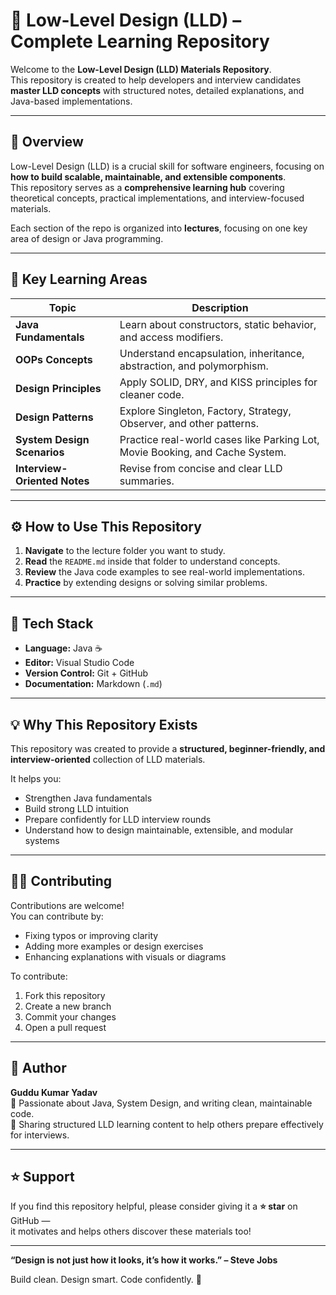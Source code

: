 # 🧩 Low-Level Design (LLD) – Complete Learning Repository

Welcome to the **Low-Level Design (LLD) Materials Repository**.  
This repository is created to help developers and interview candidates **master LLD concepts** with structured notes, detailed explanations, and Java-based implementations.

---

## 📘 Overview

Low-Level Design (LLD) is a crucial skill for software engineers, focusing on **how to build scalable, maintainable, and extensible components**.  
This repository serves as a **comprehensive learning hub** covering theoretical concepts, practical implementations, and interview-focused materials.

Each section of the repo is organized into **lectures**, focusing on one key area of design or Java programming.

---

## 🧠 Key Learning Areas

| Topic | Description |
|-------|--------------|
| **Java Fundamentals** | Learn about constructors, static behavior, and access modifiers. |
| **OOPs Concepts** | Understand encapsulation, inheritance, abstraction, and polymorphism. |
| **Design Principles** | Apply SOLID, DRY, and KISS principles for cleaner code. |
| **Design Patterns** | Explore Singleton, Factory, Strategy, Observer, and other patterns. |
| **System Design Scenarios** | Practice real-world cases like Parking Lot, Movie Booking, and Cache System. |
| **Interview-Oriented Notes** | Revise from concise and clear LLD summaries. |

---

## ⚙️ How to Use This Repository

1. **Navigate** to the lecture folder you want to study.  
2. **Read** the `README.md` inside that folder to understand concepts.  
3. **Review** the Java code examples to see real-world implementations.  
4. **Practice** by extending designs or solving similar problems.

---

## 🧰 Tech Stack

- **Language:** Java ☕  
- **Editor:** Visual Studio Code  
- **Version Control:** Git + GitHub  
- **Documentation:** Markdown (`.md`)  

---

## 💡 Why This Repository Exists

This repository was created to provide a **structured, beginner-friendly, and interview-oriented** collection of LLD materials.

It helps you:

- Strengthen Java fundamentals  
- Build strong LLD intuition  
- Prepare confidently for LLD interview rounds  
- Understand how to design maintainable, extensible, and modular systems  

---

## 🧑‍💻 Contributing

Contributions are welcome!  
You can contribute by:

- Fixing typos or improving clarity  
- Adding more examples or design exercises  
- Enhancing explanations with visuals or diagrams  

To contribute:

1. Fork this repository  
2. Create a new branch  
3. Commit your changes  
4. Open a pull request  

---

## 🏁 Author

**Guddu Kumar Yadav**  
💼 Passionate about Java, System Design, and writing clean, maintainable code.  
📘 Sharing structured LLD learning content to help others prepare effectively for interviews.

---

## ⭐ Support

If you find this repository helpful, please consider giving it a **⭐ star** on GitHub —  
it motivates and helps others discover these materials too!

---

**“Design is not just how it looks, it’s how it works.” – Steve Jobs**

Build clean. Design smart. Code confidently. 💪
